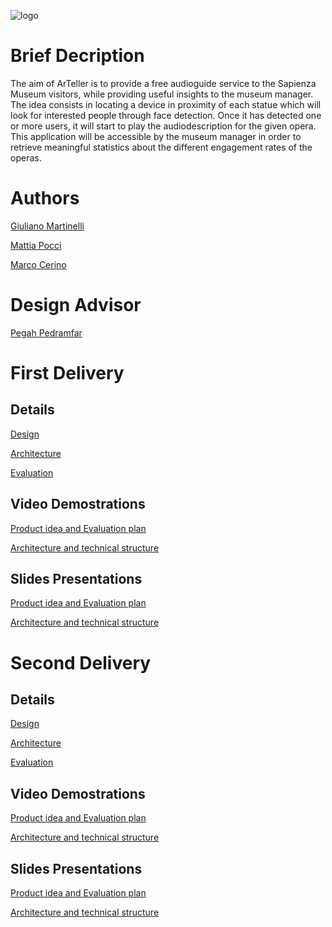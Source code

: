 ![logo](https://github.com/g185/SmartMuseum/blob/master/assets/logo.png)

# Brief Decription
The aim of ArTeller is to provide a free audioguide service to the Sapienza Museum visitors, while providing useful insights to the museum manager.
The idea consists in locating a device in proximity of each statue which will look for interested people through face detection. Once it has detected one or more users, it will start to play the audiodescription for the given opera.
This application will be accessible by the museum manager in order to retrieve meaningful statistics about the different engagement rates of the operas.

# Authors
[Giuliano Martinelli](https://www.linkedin.com/in/giuliano-martinelli-20a9b2193)

[Mattia Pocci](https://www.linkedin.com/in/mattia-pocci-b96232187/)

[Marco Cerino](https://www.linkedin.com/in/marco-cerino-696369197/)

# Design Advisor

[Pegah Pedramfar](https://www.linkedin.com/in/pegah-pedramfar-71a636101)


# First Delivery
## Details

[Design](https://github.com/g185/SmartMuseum/blob/master/first_presentation/Design.md)

[Architecture](https://github.com/g185/SmartMuseum/blob/master/first_presentation/Architecture.md)

[Evaluation](https://github.com/g185/SmartMuseum/blob/master/first_presentation/Evaluation.md)


## Video Demostrations

[Product idea and Evaluation plan](https://youtu.be/UAIXfbrs9bc)

[Architecture and technical structure](https://www.youtube.com/watch?v=MXN0yQfvrzo&feature=youtu.be)

## Slides Presentations

[Product idea and Evaluation plan](https://docs.google.com/presentation/d/1HV37ZbVRc_sqig5hRIGp1rsgIbGLch3qivA0lyEr9JA/edit?usp=sharing)

[Architecture and technical structure](https://docs.google.com/presentation/d/1UsIeK5fOotOYBwBqqkLFyfrJRJO8R-G4MncNsd5cAZ0/edit?usp=sharing)

# Second  Delivery
## Details

[Design](https://github.com/g185/SmartMuseum/blob/master/presentation/Design.md)

[Architecture](https://github.com/g185/SmartMuseum/blob/master/presentation/Architecture.md)

[Evaluation](https://github.com/g185/SmartMuseum/blob/master/presentation/Evaluation.md)


## Video Demostrations

[Product idea and Evaluation plan](https://youtu.be/UAIXfbrs9bc)

[Architecture and technical structure](https://www.youtube.com/watch?v=MXN0yQfvrzo&feature=youtu.be)

## Slides Presentations

[Product idea and Evaluation plan](https://docs.google.com/presentation/d/1HV37ZbVRc_sqig5hRIGp1rsgIbGLch3qivA0lyEr9JA/edit?usp=sharing)

[Architecture and technical structure](https://docs.google.com/presentation/d/1UsIeK5fOotOYBwBqqkLFyfrJRJO8R-G4MncNsd5cAZ0/edit?usp=sharing)





